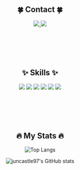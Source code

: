 <!-- Contact -->
<div align="center">

<h2>🍀 Contact 🍀</h2>

<a href="mailto:juncastle97@gmail.com">
  <img src="https://img.shields.io/badge/gmail-%23EA4335.svg?&style=for-the-badge&logo=gmail&logoColor=white" />
</a>
<a href="https://velog.io/@juncastle/posts" target="_blank">
  <img src="https://img.shields.io/badge/velog-20C997?style=for-the-badge&logo=velog&logoColor=white" />
</a>

</div>

<br /><br /><br /><br />

<!-- Skills -->
<div align="center">

<h2>✨ Skills ✨</h2>

<img src="https://img.shields.io/badge/javascript-%23F7DF1E.svg?&style=for-the-badge&logo=javascript&logoColor=black" />
<img src="https://img.shields.io/badge/typescript-%233178C6.svg?&style=for-the-badge&logo=typescript&logoColor=white" />
<img src="https://img.shields.io/badge/react-%2361DAFB.svg?&style=for-the-badge&logo=react&logoColor=black" />
<img src="https://img.shields.io/badge/next.js-%23000000.svg?&style=for-the-badge&logo=next.js&logoColor=white" />
<img src="https://img.shields.io/badge/tailwind%20css-%2338B2AC.svg?&style=for-the-badge&logo=tailwind%20css&logoColor=white" />
<img src="https://img.shields.io/badge/git-%23F05032.svg?&style=for-the-badge&logo=git&logoColor=white" />

</div>

<br /><br /><br /><br />

<!-- GitHub Stats -->
<div align="center">

<h2>🔥 My Stats 🔥</h2>

![Top Langs](https://github-readme-stats.vercel.app/api/top-langs/?username=juncastle97&layout=compact)

![juncastle97's GitHub stats](https://github-readme-stats.vercel.app/api?username=juncastle97&show_icons=true&theme=default&hide_title=true)

</div>


